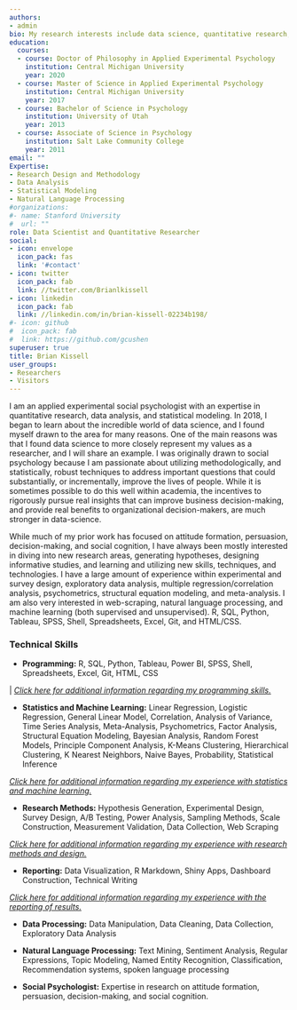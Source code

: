 ```yaml
---
authors:
- admin
bio: My research interests include data science, quantitative research, research methodology, and the intersection between data science and social psychology.
education:
  courses:
  - course: Doctor of Philosophy in Applied Experimental Psychology
    institution: Central Michigan University
    year: 2020
  - course: Master of Science in Applied Experimental Psychology
    institution: Central Michigan University
    year: 2017
  - course: Bachelor of Science in Psychology
    institution: University of Utah 
    year: 2013
  - course: Associate of Science in Psychology
    institution: Salt Lake Community College  
    year: 2011
email: ""
Expertise:
- Research Design and Methodology
- Data Analysis
- Statistical Modeling
- Natural Language Processing
#organizations:
#- name: Stanford University
#  url: ""
role: Data Scientist and Quantitative Researcher
social:
- icon: envelope
  icon_pack: fas
  link: '#contact'
- icon: twitter
  icon_pack: fab
  link: //twitter.com/Brianlkissell
- icon: linkedin
  icon_pack: fab
  link: //linkedin.com/in/brian-kissell-02234b198/
#- icon: github
#  icon_pack: fab
#  link: https://github.com/gcushen
superuser: true
title: Brian Kissell
user_groups:
- Researchers
- Visitors
---
```


I am an applied experimental social psychologist with an expertise in quantitative research, data analysis, and statistical modeling. In 2018, I began to learn about the incredible world of data science, and I found myself drawn to the area for many reasons. One of the main reasons was that I found data science to more closely represent my values as a researcher, and I will share an example. I was originally drawn to social psychology because I am passionate about utilizing methodologically, and statistically, robust techniques to address important questions that could substantially, or incrementally, improve the lives of people. While it is sometimes possible to do this well within academia, the incentives to rigorously pursue real insights that can improve business decision-making, and provide real benefits to organizational decision-makers, are much stronger in data-science.

While much of my prior work has focused on attitude formation, persuasion, decision-making, and social cognition, I have always been mostly interested in diving into new research areas, generating hypotheses, designing informative studies, and learning and utilizing new skills, techniques, and technologies. I have a large amount of experience within experimental and survey design, exploratory data analysis, multiple regression/correlation analysis, psychometrics, structural equation modeling, and meta-analysis. I am also very interested in web-scraping, natural language processing, and machine learning (both supervised and unsupervised).  R, SQL, Python, Tableau, SPSS, Shell, Spreadsheets, Excel, Git, and HTML/CSS.

### Technical Skills

+	**Programming:** R, SQL, Python, Tableau, Power BI, SPSS, Shell, Spreadsheets, Excel, Git, HTML, CSS

|   *[Click here for additional information regarding my programming skills.](https://briankissell.com/post/programming-skills/)*

+	**Statistics and Machine Learning:** Linear Regression, Logistic Regression, General Linear Model, Correlation, Analysis of Variance, Time Series Analysis, Meta-Analysis, Psychometrics, Factor Analysis, Structural Equation Modeling, Bayesian Analysis, Random Forest Models, Principle Component Analysis, K-Means Clustering, Hierarchical Clustering, K Nearest Neighbors, Naive Bayes, Probability, Statistical Inference 

*[Click here for additional information regarding my experience with statistics and machine learning.](https://briankissell.com/post/statistics-and-machine-learning/)*

+	**Research Methods:** Hypothesis Generation, Experimental Design, Survey Design, A/B Testing, Power Analysis, Sampling Methods, Scale Construction, Measurement Validation, Data Collection, Web Scraping 

*[Click here for additional information regarding my experience with research methods and design.](https://briankissell.com/post/hypothesis-generation-research-methods-and-research-design/)*

+	**Reporting:** Data Visualization, R Markdown, Shiny Apps, Dashboard Construction, Technical Writing

*[Click here for additional information regarding my experience with the reporting of results.](https://briankissell.com/post/science-communication/)*

+	**Data Processing:** Data Manipulation, Data Cleaning, Data Collection, Exploratory Data Analysis

+	**Natural Language Processing:** Text Mining, Sentiment Analysis, Regular Expressions, Topic Modeling, Named Entity Recognition, Classification, Recommendation systems, spoken language processing

+	**Social Psychologist:** Expertise in research on attitude formation, persuasion, decision-making, and social cognition.


